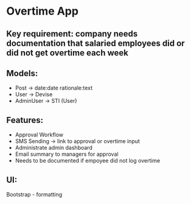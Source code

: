 # Overtime App

## Key requirement: company needs documentation that salaried employees did or did not get overtime each week

## Models:
- Post -> date:date rationale:text
- User -> Devise
- AdminUser -> STI (User)

## Features:
- Approval Workflow
- SMS Sending -> link to approval or overtime input
- Administrate admin dashboard
- Email summary to managers for approval
- Needs to be documented if empoyee did not log overtime

## UI:
Bootstrap - formatting